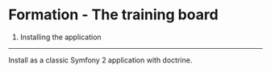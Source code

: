 Formation - The training board
========================



1) Installing the application
----------------------------------

Install as a classic Symfony 2 application with doctrine.  